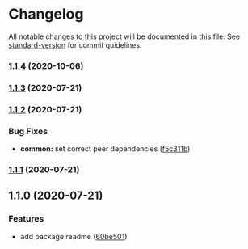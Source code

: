 # Changelog

All notable changes to this project will be documented in this file. See [standard-version](https://github.com/conventional-changelog/standard-version) for commit guidelines.

### [1.1.4](https://github.com/cyr-x/angular-extensions/compare/common-v1.1.3...common-v1.1.4) (2020-10-06)

### [1.1.3](https://github.com/cyr-x/angular-extensions/compare/common-v1.1.2...common-v1.1.3) (2020-07-21)

### [1.1.2](https://github.com/cyr-x/angular-extensions/compare/common-v1.1.1...common-v1.1.2) (2020-07-21)


### Bug Fixes

* **common:** set correct peer dependencies ([f5c311b](https://github.com/cyr-x/angular-extensions/commit/f5c311b84735bc2c028372005a7ccbe2126f640a))

### [1.1.1](https://github.com/cyr-x/angular-extensions/compare/common-v1.1.0...common-v1.1.1) (2020-07-21)

## 1.1.0 (2020-07-21)


### Features

* add package readme ([60be501](https://github.com/cyr-x/angular-extensions/commit/60be50173fd52e0677298a06379fefca4c1676c1))
